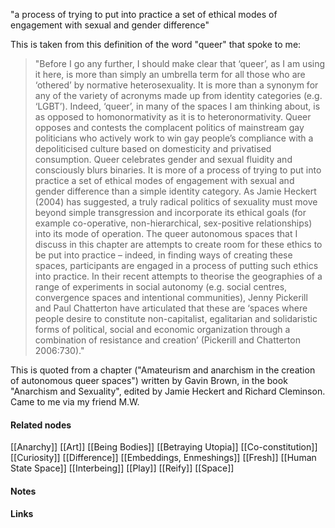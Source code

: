 ---
---

"a process of trying to put into practice a set of ethical modes of engagement with sexual and gender difference"

This is taken from this definition of the word "queer" that spoke to me: 

>"Before I go any further, I should make clear that ‘queer’, as I am using it here, is more than simply an umbrella term for all those who are ‘othered’ by normative heterosexuality. It is more than a synonym for any of the variety of acronyms made up from identity categories (e.g. ‘LGBT’). Indeed, ‘queer’, in many of the spaces I am thinking about, is as opposed to homonormativity as it is to heteronormativity. Queer opposes and contests the complacent politics of mainstream gay politicians who actively work to win gay people’s compliance with a depoliticised culture based on domesticity and privatised consumption. Queer celebrates gender and sexual fluidity and consciously blurs binaries. It is more of a process of trying to put into practice a set of ethical modes of engagement with sexual and gender difference than a simple identity category. As Jamie Heckert (2004) has suggested, a truly radical politics of sexuality must move beyond simple transgression and incorporate its ethical goals (for example co-operative, non-hierarchical, sex-positive relationships) into its mode of operation. The queer autonomous spaces that I discuss in this chapter are attempts to create room for these ethics to be put into practice – indeed, in finding ways of creating these spaces, participants are engaged in a process of putting such ethics into practice. In their recent attempts to theorise the geographies of a range of experiments in social autonomy (e.g. social centres, convergence spaces and intentional communities), Jenny Pickerill and Paul Chatterton have articulated that these are ‘spaces where people desire to constitute non-capitalist, egalitarian and solidaristic forms of political, social and economic organization through a combination of resistance and creation’ (Pickerill and Chatterton 2006:730)."

This is quoted from a chapter ("Amateurism and anarchism in the creation of autonomous queer spaces") written by Gavin Brown, in the book "Anarchism and Sexuality", edited by Jamie Heckert and Richard Cleminson. Came to me via my friend M.W. 

#### Related nodes

[[Anarchy]]
[[Art]]
[[Being Bodies]]
[[Betraying Utopia]]
[[Co-constitution]]
[[Curiosity]]
[[Difference]]
[[Embeddings, Enmeshings]]
[[Fresh]]
[[Human State Space]]
[[Interbeing]]
[[Play]]
[[Reify]]
[[Space]]


#### Notes




#### Links